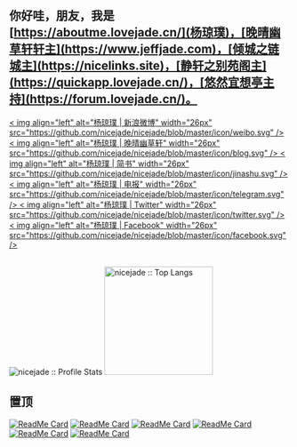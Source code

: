 ## 你好哇，朋友，我是[https://aboutme.lovejade.cn/](杨琼璞)，[晚晴幽草轩轩主](https://www.jeffjade.com)，[倾城之链城主](https://nicelinks.site)，[静轩之别苑阁主](https://quickapp.lovejade.cn/)，[悠然宜想亭主持](https://forum.lovejade.cn/)。

<a href="https://weibo.com/jeffjade">
  < img align="left" alt="杨琼璞 | 新浪微博" width="26px" src="https://github.com/nicejade/nicejade/blob/master/icon/weibo.svg" />
</a>
<a href="https://www.jeffjade.com">
  < img align="left" alt="杨琼璞 | 晚晴幽草轩" width="26px" src="https://github.com/nicejade/nicejade/blob/master/icon/blog.svg" />
</a >
<a href="https://www.jianshu.com/u/9aae3d8f4c3d">
  < img align="left" alt="杨琼璞 | 简书" width="26px" src="https://github.com/nicejade/nicejade/blob/master/icon/jinashu.svg" />
</a >
<a href="https://t.me/nicejade">
  < img align="left" alt="杨琼璞 | 电报" width="26px" src="https://github.com/nicejade/nicejade/blob/master/icon/telegram.svg" />
</a>
<a href="https://twitter.com/nicejadeyang">
  < img align="left" alt="杨琼璞 | Twitter" width="26px" src="https://github.com/nicejade/nicejade/blob/master/icon/twitter.svg" />
</a>
<a href="https://www.facebook.com/nice.jade.yang">
  < img align="left" alt="杨琼璞 | Facebook" width="26px" src="https://github.com/nicejade/nicejade/blob/master/icon/facebook.svg" />
</a>

<br />
<br />
<p align="left">
  <img heigth="195" src="https://github-readme-stats.vercel.app/api?username=nicejade&show_icons=true&theme=synthwave" alt="nicejade :: Profile Stats" />
  <img height="195" src="https://github-readme-stats.vercel.app/api/top-langs/?username=nicejade&langs_count=10&theme=synthwave&layout=compact" alt="nicejade :: Top Langs" />
</p>

## 置顶
<p align="left">
 
[![ReadMe Card](https://github-readme-stats.vercel.app/api/pin/?username=nicejade&repo=arya-jarvis&theme=radical)](https://github.com/nicejade/arya-jarvis) 
[![ReadMe Card](https://github-readme-stats.vercel.app/api/pin/?username=nicejade&repo=awesome-quickapp&theme=cobalt)](https://github.com/nicejade/awesome-quickapp)
[![ReadMe Card](https://github-readme-stats.vercel.app/api/pin/?username=nicejade&repo=vuepress-web-app&theme=synthwave)](https://github.com/nicejade/vuepress-web-app) 
[![ReadMe Card](https://github-readme-stats.vercel.app/api/pin/?username=nicejade&repo=nice-front-end-tutorial&theme=merko)](https://github.com/nicejade/nice-front-end-tutorial)
[![ReadMe Card](https://github-readme-stats.vercel.app/api/pin/?username=nicejade&repo=nicelinks-weekly&theme=dracula)](https://github.com/nicejade/nicelinks-weekly) 
[![ReadMe Card](https://github-readme-stats.vercel.app/api/pin/?username=nicejade&repo=www.lovejade.cn&theme=gruvbox)](https://github.com/nicejade/www.lovejade.cn)
</p>
